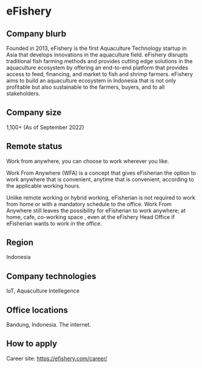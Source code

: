 # eFishery

## Company blurb

Founded in 2013, eFishery is the first Aquaculture Technology startup in Asia that develops innovations in the aquaculture field. eFishery disrupts traditional fish farming methods and provides cutting edge solutions in the aquaculture ecosystem by offering an end-to-end platform that provides access to feed, financing, and market to fish and shrimp farmers. eFishery aims to build an aquaculture ecosystem in Indonesia that is not only profitable but also sustainable to the farmers, buyers, and to all stakeholders.

## Company size

1,100+ (As of September 2022)

## Remote status

Work from anywhere, you can choose to work wherever you like.

Work From Anywhere (WFA) is a concept that gives eFisherian the option to work anywhere that is convenient, anytime that is convenient, according to the applicable working hours. 

Unlike remote working or hybrid working, eFisherian is not required to work from home or with a mandatory schedule to the office. Work From Anywhere still leaves the possibility for eFisherian to work anywhere; at home, cafe, co-working space , even at the eFishery Head Office if eFisherian wants to work in the office. 

## Region

Indonesia

## Company technologies

IoT, Aquaculture Intellegence

## Office locations

Bandung, Indonesia. The internet. 

## How to apply

Career site: https://efishery.com/career/

